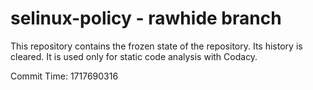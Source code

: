 # selinux-policy - rawhide branch

This repository contains the frozen state of the repository.
Its history is cleared. It is used only for static code
analysis with Codacy.

Commit Time: 1717690316